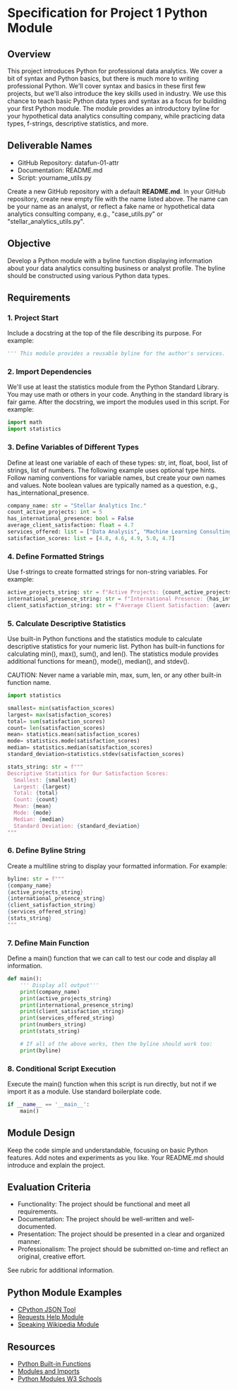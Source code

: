 # Specification for Project 1 Python Module

## Overview

This project introduces Python for professional data analytics.
We cover a bit of syntax and Python basics,
but there is much more to writing professional Python.
We'll cover syntax and basics in these first few projects,
but we'll also introduce the key skills used in industry.
We use this chance to teach basic Python data types and syntax as a focus for building your first Python module. 
The module provides an introductory byline for your hypothetical data analytics consulting company, 
while practicing data types, f-strings, descriptive statistics, and more.

## Deliverable Names

- GitHub Repository:  datafun-01-attr
- Documentation:      README.md
- Script:             yourname_utils.py

Create a new GitHub repository with a default **README.md**.
In your GitHub repository, create new empty file with the name listed above.
The name can be your name as an analyst, or reflect a fake name or hypothetical data analytics consulting company, e.g.,  "case_utils.py" or "stellar_analytics_utils.py".

## Objective

Develop a Python module with a byline function displaying information about your data analytics consulting business or analyst profile. 
The byline should be constructed using various Python data types.

## Requirements

### 1. Project Start

Include a docstring at the top of the file describing its purpose. For example:

```python
''' This module provides a reusable byline for the author's services. '''
```

### 2. Import Dependencies

We'll use at least the statistics module from the Python Standard Library. You may use math or others in your code. Anything in the standard library is fair game.
After the docstring, we import the modules used in this script. For example:

```python
import math
import statistics
```

### 3. Define Variables of Different Types

Define at least one variable of each of these types: str, int, float, bool, list of strings, list of numbers.
The following example uses optional type hints. Follow naming conventions for variable names, but create your own names and values. Note boolean values are typically named as a question, e.g., has_international_presence.

```python
company_name: str = "Stellar Analytics Inc."
count_active_projects: int = 5
has_international_presence: bool = False
average_client_satisfaction: float = 4.7
services_offered: list = ["Data Analysis", "Machine Learning Consulting", "Business Intelligence Solutions"]
satisfaction_scores: list = [4.8, 4.6, 4.9, 5.0, 4.7]
```

### 4. Define Formatted Strings

Use f-strings to create formatted strings for non-string variables.
For example:

```python
active_projects_string: str = f"Active Projects: {count_active_projects}"
international_presence_string: str = f"International Presence: {has_international_presence}"
client_satisfaction_string: str = f"Average Client Satisfaction: {average_client_satisfaction}"
```

### 5. Calculate Descriptive Statistics

Use built-in Python functions and the statistics module to calculate descriptive statistics for your numeric list.
Python has built-in functions for calculating min(), max(), sum(), and len().
The statistics module provides additional functions for mean(), mode(), median(), and stdev().

CAUTION: Never name a variable min, max, sum, len, or any other built-in function name.

```python
import statistics

smallest= min(satisfaction_scores)
largest= max(satisfaction_scores)
total= sum(satisfaction_scores)
count= len(satisfaction_scores)
mean= statistics.mean(satisfaction_scores)
mode= statistics.mode(satisfaction_scores)
median= statistics.median(satisfaction_scores)
standard_deviation=statistics.stdev(satisfaction_scores)

stats_string: str = f"""
Descriptive Statistics for Our Satisfaction Scores:
  Smallest: {smallest}
  Largest: {largest}
  Total: {total}
  Count: {count}
  Mean: {mean}
  Mode: {mode}
  Median: {median}
  Standard Deviation: {standard_deviation}
"""
```

### 6. Define Byline String

Create a multiline string to display your formatted information. For example:

```python
byline: str = f"""
{company_name}
{active_projects_string}
{international_presence_string}
{client_satisfaction_string}
{services_offered_string}
{stats_string}
"""
```

### 7. Define Main Function

Define a main() function that we can call to test our code and display all information.

```python
def main():
    ''' Display all output'''
    print(company_name)
    print(active_projects_string)
    print(international_presence_string)
    print(client_satisfaction_string)
    print(services_offered_string)
    print(numbers_string)
    print(stats_string)

    # If all of the above works, then the byline should work too:
    print(byline)

```

### 8. Conditional Script Execution

Execute the main() function when this script is run directly, but not if we import it as a module.
Use standard boilerplate code.

```python
if __name__ == '__main__':
    main()
```

## Module Design

Keep the code simple and understandable, focusing on basic Python features.
Add notes and experiments as you like. 
Your README.md should introduce and explain the project. 

## Evaluation Criteria

- Functionality: The project should be functional and meet all requirements.
- Documentation: The project should be well-written and well-documented.
- Presentation: The project should be presented in a clear and organized manner.
- Professionalism: The project should be submitted on-time and reflect an original, creative effort.

See rubric for additional information.

## Python Module Examples

- [CPython JSON Tool](https://github.com/python/cpython/blob/main/Lib/json/tool.py)
- [Requests Help Module](https://github.com/psf/requests/blob/main/src/requests/help.py)
- [Speaking Wikipedia Module](https://github.com/ndleah/python-mini-project/blob/main/Speaking_Wikipedia/speaking_wikipedia.py)

## Resources

- [Python Built-in Functions](https://docs.python.org/3/library/functions.html)
- [Modules and Imports](https://docs.python-guide.org/writing/structure/#modules)
- [Python Modules W3 Schools](https://www.w3schools.com/python/python_modules.asp)
